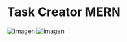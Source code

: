 # Task Creator MERN
![imagen](https://user-images.githubusercontent.com/27173859/149645250-89c6ba16-df7e-44cc-bf29-b6424b92bae3.png)
![imagen](https://user-images.githubusercontent.com/27173859/149645221-abbd1181-d995-4bb2-974b-fc16e54695d5.png)
